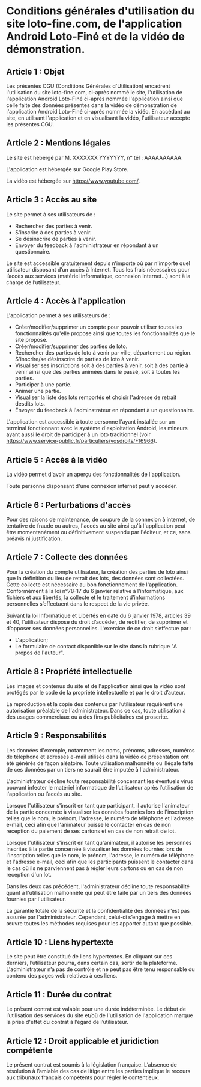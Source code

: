 Conditions générales d'utilisation du site loto-fine.com, de l'application Android Loto-Finé et de la vidéo de démonstration.  
==  
  
Article 1 : Objet  
-  
Les présentes CGU (Conditions Générales d'Utilisation) encadrent l'utilisation du site loto-fine.com, ci-après nommé le site, l'utilisation de l'application Android Loto-Finé ci-après nommée l'application ainsi que celle faite des données présentes dans la vidéo de démonstration de l'application Android Loto-Finé ci-après nommée la vidéo. En accédant au site, en utilisant l'application et en visualisant la vidéo, l'utilisateur accepte les présentes CGU.  
  
Article 2 : Mentions légales  
-  
Le site est hébergé par M. XXXXXXX YYYYYYY, n° tél : AAAAAAAAAA.  
  
L'application est hébergée sur Google Play Store.  
  
La vidéo est hébergée sur https://www.youtube.com/.  
  
Article 3 : Accès au site  
-  
Le site permet à ses utilisateurs de :  
  
 + Rechercher des parties à venir. 
 + S'inscrire à des parties à venir. 
 + Se désinscrire de parties à venir. 
 + Envoyer du feedback à l'administrateur en répondant à un questionnaire.  
 
Le site est accessible gratuitement depuis n’importe où par n'importe quel utilisateur disposant d’un accès à Internet. Tous les frais nécessaires pour l’accès aux services (matériel informatique, connexion Internet…) sont à la charge de l’utilisateur.  
  
Article 4 : Accès à l'application  
-  
L'application permet à ses utilisateurs de :  
  
 + Créer/modifier/supprimer un compte pour pouvoir utiliser toutes les fonctionnalités qu'elle propose ainsi que toutes les fonctionnalités que le site propose. 
 + Créer/modifier/supprimer des parties de loto. 
 + Rechercher des parties de loto à venir par ville, département ou région. S'inscrire/se désinscrire de parties de loto à venir. 
 + Visualiser ses inscriptions soit à des parties à venir, soit à des partie à venir ainsi que des parties animées dans le passé, soit à toutes les parties. 
 + Participer à une partie. 
 + Animer une partie. 
 + Visualiser la liste des lots remportés et choisir l'adresse de retrait desdits lots. 
 + Envoyer du feedback à l'adminstrateur en répondant à un questionnaire.  

L'application est accessible à toute personne l'ayant installée sur un terminal fonctionnant avec le système d'exploitation Android, les mineurs ayant aussi le droit de participer à un loto traditionnel (voir https://www.service-public.fr/particuliers/vosdroits/F16966).  
  
Article 5 : Accès à la vidéo  
-  
La vidéo permet d'avoir un aperçu des fonctionnalités de l'application.  
  
Toute personne disponsant d'une connexion internet peut y accéder.  
  
Article 6 : Perturbations d'accès  
-  
Pour des raisons de maintenance, de coupure de la connexion à internet, de tentative de fraude ou autres, l'accès au site ainsi qu'à l'application peut être momentanément ou définitivement suspendu par l'éditeur, et ce, sans préavis ni justification.  
  
Article 7 : Collecte des données  
-  
Pour la création du compte utilisateur, la création des parties de loto ainsi que la définition du lieu de retrait des lots, des données sont collectées. Cette collecte est nécessaire au bon fonctionnement de l'application. Conformément à la loi n°78-17 du 6 janvier relative à l’informatique, aux fichiers et aux libertés, la collecte et le traitement d’informations personnelles s’effectuent dans le respect de la vie privée.  
  
Suivant la loi Informatique et Libertés en date du 6 janvier 1978, articles 39 et 40, l’utilisateur dispose du droit d’accéder, de rectifier, de supprimer et d’opposer ses données personnelles. L’exercice de ce droit s’effectue par :  
  - L'application; 
  - Le formulaire de contact disponible sur le site dans la rubrique "A propos de l'auteur".  

Article 8 : Propriété intellectuelle  
-  
Les images et contenus du site et de l'application ainsi que la vidéo sont protégés par le code de la propriété intellectuelle et par le droit d’auteur.  
  
La reproduction et la copie des contenus par l’utilisateur requièrent une autorisation préalable de l'administrateur. Dans ce cas, toute utilisation à des usages commerciaux ou à des fins publicitaires est proscrite.  
  
Article 9 : Responsabilités  
-  
Les données d'exemple, notamment les noms, prénoms, adresses, numéros de téléphone et adresses e-mail utilisés dans la vidéo de présentation ont été générés de façon aléatoire. Toute utilisation malhonnête ou illégale faite de ces données par un tiers ne saurait être imputée à l'administrateur.  
  
L'administrateur décline toute responsabilité concernant les éventuels virus pouvant infecter le matériel informatique de l’utilisateur après l’utilisation de l'application ou l’accès au site.  
  
Lorsque l'utilisateur s'inscrit en tant que participant, il autorise l'animateur de la partie concernée à visualiser les données fournies lors de l'inscription telles que le nom, le prénom, l'adresse, le numéro de téléphone et l'adresse e-mail, ceci afin que l'animateur puisse le contacter en cas de non réception du paiement de ses cartons et en cas de non retrait de lot.  
  
Lorsque l'utilisateur s'inscrit en tant qu'animateur, il autorise les personnes inscrites à la partie concernée à visualiser les données fournies lors de l'inscription telles que le nom, le prénom, l'adresse, le numéro de téléphone et l'adresse e-mail, ceci afin que les participants puissent le contacter dans le cas où ils ne parviennent pas à régler leurs cartons où en cas de non reception d'un lot.  
  
Dans les deux cas précédent, l'administrateur décline toute responsabilité quant à l'utilisation malhonnête qui peut être faite par un tiers des données fournies par l'utilisateur.  
  
La garantie totale de la sécurité et la confidentialité des données n’est pas assurée par l'administrateur. Cependant, celui-ci s’engage à mettre en œuvre toutes les méthodes requises pour les apporter autant que possible.  
  
Article 10 : Liens hypertexte  
-  
Le site peut être constitué de liens hypertextes. En cliquant sur ces derniers, l’utilisateur pourra, dans certain cas, sortir de la plateforme. L'administrateur n’a pas de contrôle et ne peut pas être tenu responsable du contenu des pages web relatives à ces liens.  
  
Article 11 : Durée du contrat  
-  
Le présent contrat est valable pour une durée indéterminée. Le début de l’utilisation des services du site et/où de l'utilisation de l'application marque la prise d'effet du contrat à l’égard de l’utilisateur.  
  
Article 12 : Droit applicable et juridiction compétente  
-  
Le présent contrat est soumis à la législation française. L’absence de résolution à l’amiable des cas de litige entre les parties implique le recours aux tribunaux français compétents pour régler le contentieux.
